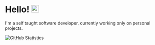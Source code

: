 # Hello! <img src="https://user-images.githubusercontent.com/1303154/88677602-1635ba80-d120-11ea-84d8-d263ba5fc3c0.gif" width="24px" alt="hello">

I'm a self taught software developer, currently working only on personal projects.


![GitHub Statistics](https://github-readme-stats.vercel.app/api?username=arcccan&show_icons=true&hide_border=true&theme=tokyonight)

<!---
arcccan/arcccan is a ✨ special ✨ repository because its `README.md` (this file) appears on your GitHub profile.
You can click the Preview link to take a look at your changes.
--->
